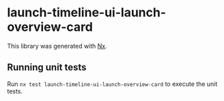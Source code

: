 # launch-timeline-ui-launch-overview-card

This library was generated with [Nx](https://nx.dev).

## Running unit tests

Run `nx test launch-timeline-ui-launch-overview-card` to execute the unit tests.
